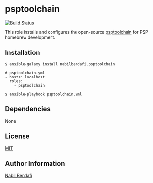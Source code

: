 psptoolchain
============

[![Build Status](https://travis-ci.org/nabilbendafi/ansible-role-psptoolchain.png?branch=master)](https://travis-ci.org/nabilbendafi/ansible-role-psptoolchain)

This role installs and configures the open-source [psptoolchain](https://github.com/pspdev/psptoolchain) for PSP homebrew development.

Installation
------------

```
$ ansible-galaxy install nabilbendafi.psptoolchain
```

```
# psptoolchain.yml
- hosts: localhost
  roles:
    - psptoolchain
```

```
$ ansible-playbook psptoolchain.yml
```

Dependencies
------------

None

License
-------

[MIT](LICENSE.txt)

Author Information
------------------

[Nabil Bendafi](https://github.com/nabilbendafi)
